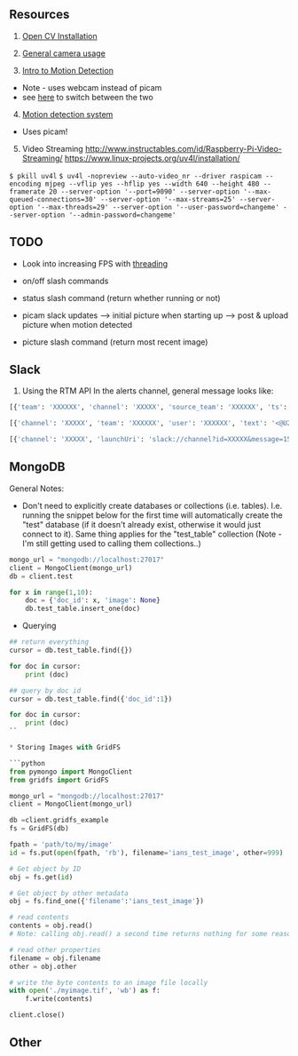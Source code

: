 
## Resources

1) [Open CV Installation](https://www.pyimagesearch.com/2016/04/18/install-guide-raspberry-pi-3-raspbian-jessie-opencv-3/)

2) [General camera usage](https://www.pyimagesearch.com/2015/03/30/accessing-the-raspberry-pi-camera-with-opencv-and-python/)

3) [Intro to Motion Detection](https://www.pyimagesearch.com/2015/05/25/basic-motion-detection-and-tracking-with-python-and-opencv/)
- Note - uses webcam instead of picam
- see [here](https://www.pyimagesearch.com/2016/01/04/unifying-picamera-and-cv2-videocapture-into-a-single-class-with-opencv/) to switch between the two

4) [Motion detection system](https://www.pyimagesearch.com/2015/06/01/home-surveillance-and-motion-detection-with-the-raspberry-pi-python-and-opencv/)
-  Uses picam!

5) Video Streaming
http://www.instructables.com/id/Raspberry-Pi-Video-Streaming/
https://www.linux-projects.org/uv4l/installation/

`$ pkill uv4l`
`$ uv4l -nopreview --auto-video_nr --driver raspicam --encoding mjpeg --vflip yes --hflip yes --width 640 --height 480 --framerate 20 --server-option '--port=9090' --server-option '--max-queued-connections=30' --server-option '--max-streams=25' --server-option '--max-threads=29' --server-option '--user-password=changeme' --server-option '--admin-password=changeme'`


## TODO

* Look into increasing FPS with [threading](https://www.pyimagesearch.com/2015/12/28/increasing-raspberry-pi-fps-with-python-and-opencv/)

* on/off slash commands
* status slash command (return whether running or not)
* picam slack updates
--> initial picture when starting up
--> post & upload picture when motion detected

* picture slash command (return most recent image)


## Slack

1) Using the RTM API
In the alerts channel, general message looks like:

```python
[{'team': 'XXXXXX', 'channel': 'XXXXX', 'source_team': 'XXXXXX', 'ts': '1510520180.000086', 'user': 'XXXXX', 'type': 'message', 'text': 'good afternooon. this is a test.'}]

```


```python
[{'channel': 'XXXXX', 'team': 'XXXXXX', 'user': 'XXXXXX', 'text': '<@U2CQKA1GU> im talking to you :robot_face:', 'type': 'message', 'source_team': 'XXXXXX', 'ts': '1510520298.000009'}]

[{'channel': 'XXXXX', 'launchUri': 'slack://channel?id=XXXXX&message=1510520298000009&team=XXXXXX', 'title': "Ian's Rpi", 'ssbFilename': 'knock_brush.mp3', 'msg': '1510520298.000009', 'subtitle': '#alerts', 'is_shared': False, 'type': 'desktop_notification', 'content': 'ian-whitestone: @iansrpi im talking to you :robot_face:', 'event_ts': '1510520298.000036', 'imageUri': None, 'avatarImage': 'https://secure.gravatar.com/avatar/dc8f7cbc903f01d20f06ec921b5aa9eb.jpg?s=192&d=https%3A%2F%2Fa.slack-edge.com%2F7fa9%2Fimg%2Favatars%2Fava_0016-192.png'}]

```


## MongoDB

General Notes:
* Don't need to explicitly create databases or collections (i.e. tables). I.e. running the snippet below for the first time will automatically create the "test" database (if it doesn't already exist, otherwise it would just connect to it). Same thing applies for the "test_table" collection (Note - I'm still getting used to calling them collections..)

```python
mongo_url = "mongodb://localhost:27017"
client = MongoClient(mongo_url)
db = client.test

for x in range(1,10):
    doc = {'doc_id': x, 'image': None}
    db.test_table.insert_one(doc)
```

* Querying
```python
## return everything
cursor = db.test_table.find({})

for doc in cursor:
    print (doc)

## query by doc id
cursor = db.test_table.find({'doc_id':1})

for doc in cursor:
    print (doc)
``

* Storing Images with GridFS

```python
from pymongo import MongoClient
from gridfs import GridFS

mongo_url = "mongodb://localhost:27017"
client = MongoClient(mongo_url)

db =client.gridfs_example
fs = GridFS(db)

fpath = 'path/to/my/image'
id = fs.put(open(fpath, 'rb'), filename='ians_test_image', other=999)

# Get object by ID
obj = fs.get(id)

# Get object by other metadata
obj = fs.find_one({'filename':'ians_test_image'})

# read contents
contents = obj.read()
# Note: calling obj.read() a second time returns nothing for some reason..

# read other properties
filename = obj.filename
other = obj.other

# write the byte contents to an image file locally
with open('./myimage.tif', 'wb') as f:
    f.write(contents)

client.close()
```

## Other
